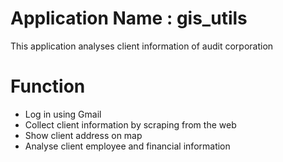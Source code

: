 # Application Name : gis_utils
This application analyses client information of audit corporation

# Function
- Log in using Gmail
- Collect client information by scraping from the web
- Show client address on map
- Analyse client employee and financial information

